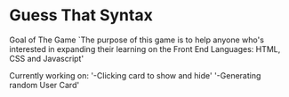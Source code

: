 # Guess That Syntax

Goal of The Game
`The purpose of this game is to help anyone who's interested in
expanding their learning on the Front End Languages:  HTML, CSS 
and Javascript'

Currently working on:
'-Clicking card to show and hide'
'-Generating random User Card'